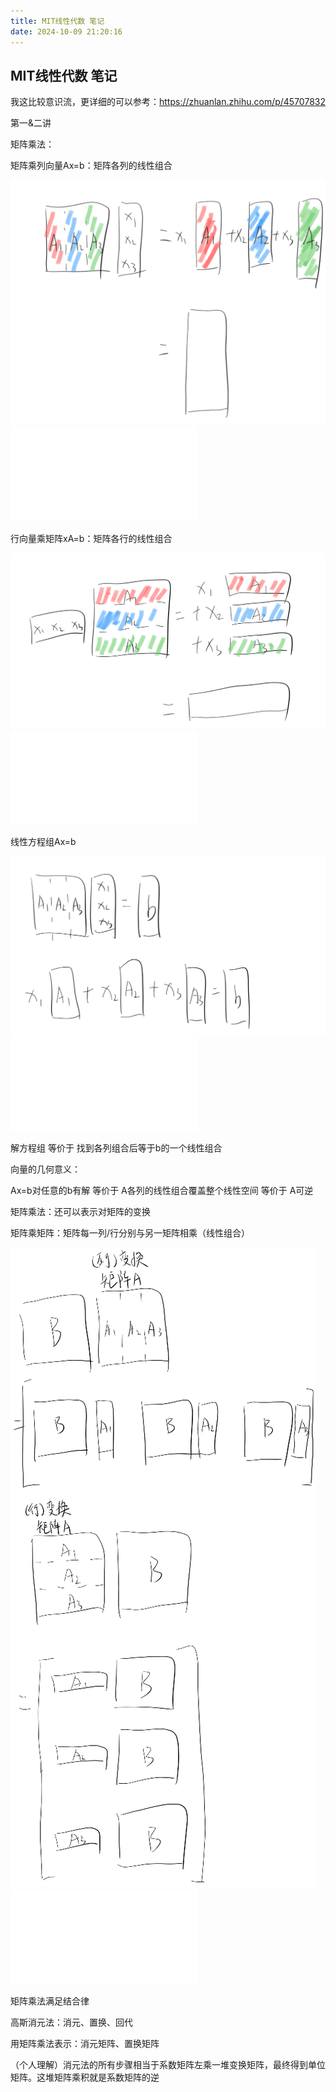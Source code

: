 ```yaml
---
title: MIT线性代数 笔记
date: 2024-10-09 21:20:16
---
```

## **MIT线性代数 笔记﻿**
我这比较意识流，更详细的可以参考：https://zhuanlan.zhihu.com/p/45707832

第一&二讲

矩阵乘法：

矩阵乘列向量Ax=b：矩阵各列的线性组合

![](MIT线性代数%20笔记/MIT线性代数%20笔记.001.png)![](MIT线性代数%20笔记/MIT线性代数%20笔记.002.png)

行向量乘矩阵xA=b：矩阵各行的线性组合

![](MIT线性代数%20笔记/MIT线性代数%20笔记.003.png)![](MIT线性代数%20笔记/MIT线性代数%20笔记.002.png)

线性方程组Ax=b

![](MIT线性代数%20笔记/MIT线性代数%20笔记.004.png)![](MIT线性代数%20笔记/MIT线性代数%20笔记.002.png)

解方程组 等价于 找到各列组合后等于b的一个线性组合

向量的几何意义：

Ax=b对任意的b有解 等价于 A各列的线性组合覆盖整个线性空间 等价于 A可逆

矩阵乘法：还可以表示对矩阵的变换

矩阵乘矩阵：矩阵每一列/行分别与另一矩阵相乘（线性组合）

![](MIT线性代数%20笔记/MIT线性代数%20笔记.005.png)![](MIT线性代数%20笔记/MIT线性代数%20笔记.002.png)

矩阵乘法满足结合律

高斯消元法：消元、置换、回代

用矩阵乘法表示：消元矩阵、置换矩阵

（个人理解）消元法的所有步骤相当于系数矩阵左乘一堆变换矩阵，最终得到单位矩阵。这堆矩阵乘积就是系数矩阵的逆
